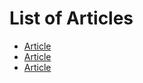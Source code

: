 # List of Articles

- [Article](name_article.html)
- [Article](name_article.html)
- [Article](name_article.html)
